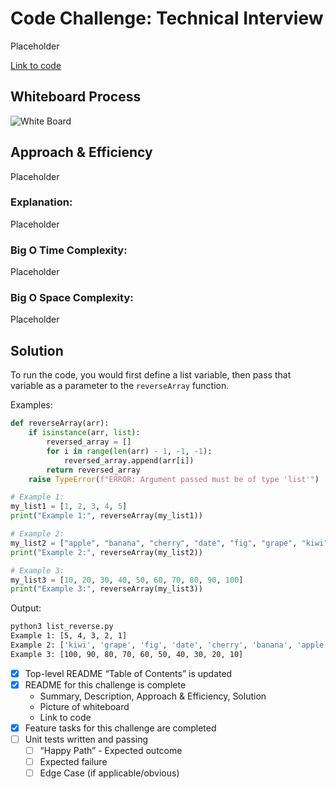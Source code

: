 # Code Challenge: Technical Interview

Placeholder

[Link to code](./list_reverse.py)

## Whiteboard Process

![White Board](White_Board.png)

## Approach & Efficiency

Placeholder

### Explanation:

Placeholder

### Big O Time Complexity:

Placeholder

### Big O Space Complexity:

Placeholder

## Solution

To run the code, you would first define a list variable, then pass that variable as a parameter to
the `reverseArray` function.

Examples:

```python
def reverseArray(arr):
    if isinstance(arr, list):
        reversed_array = []
        for i in range(len(arr) - 1, -1, -1):
            reversed_array.append(arr[i])
        return reversed_array
    raise TypeError(f"ERROR: Argument passed must be of type 'list'")

# Example 1:
my_list1 = [1, 2, 3, 4, 5]
print("Example 1:", reverseArray(my_list1))

# Example 2:
my_list2 = ["apple", "banana", "cherry", "date", "fig", "grape", "kiwi"]
print("Example 2:", reverseArray(my_list2))

# Example 3:
my_list3 = [10, 20, 30, 40, 50, 60, 70, 80, 90, 100]
print("Example 3:", reverseArray(my_list3))
```

Output:

```bash
python3 list_reverse.py
Example 1: [5, 4, 3, 2, 1]
Example 2: ['kiwi', 'grape', 'fig', 'date', 'cherry', 'banana', 'apple']
Example 3: [100, 90, 80, 70, 60, 50, 40, 30, 20, 10]
```

- [x] Top-level README “Table of Contents” is updated
- [x] README for this challenge is complete
  - Summary, Description, Approach & Efficiency, Solution
  - Picture of whiteboard
  - Link to code
- [x] Feature tasks for this challenge are completed
- [ ] Unit tests written and passing
  - [ ] “Happy Path” - Expected outcome
  - [ ] Expected failure
  - [ ] Edge Case (if applicable/obvious)
